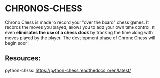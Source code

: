 # CHRONOS-CHESS

Chrono Chess is made to record your "over the board" chess games. It records the moves you played, allows you to add your own time control. It even **eliminates the use of a chess clock** by tracking the time along with moves played by the player. The development phase of Chrono Chess will begin soon!





## Resources: 

python-chess: https://python-chess.readthedocs.io/en/latest/
